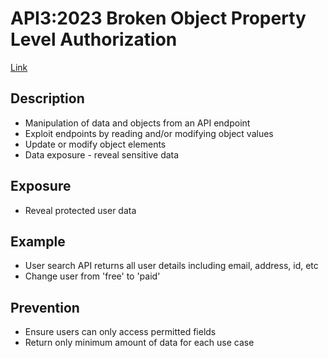 # API3:2023 Broken Object Property Level Authorization

[Link](https://owasp.org/API-Security/editions/2023/en/0xa3-broken-object-property-level-authorization/)

## Description

- Manipulation of data and objects from an API endpoint
- Exploit endpoints by reading and/or modifying object values
- Update or modify object elements
- Data exposure - reveal sensitive data

## Exposure

- Reveal protected user data

## Example

- User search API returns all user details including email, address, id, etc
- Change user from 'free' to 'paid'

## Prevention

- Ensure users can only access permitted fields
- Return only minimum amount of data for each use case
